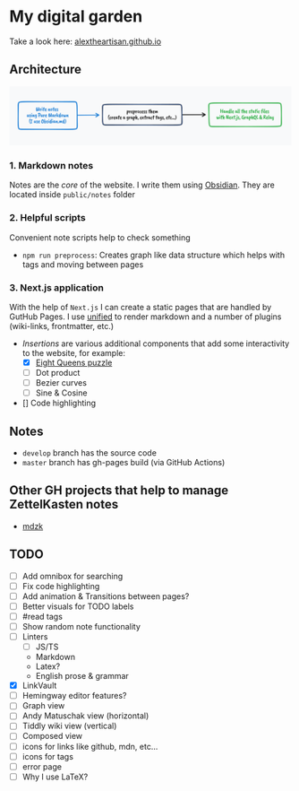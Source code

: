 # My digital garden

Take a look here: [alextheartisan.github.io](https://alextheartisan.github.io)

## Architecture

![](src/modules//core/docs/architecture.png)

### 1. Markdown notes

Notes are the _core_ of the website. I write them using [Obsidian](https://obsidian.md/). They are located inside `public/notes` folder

### 2. Helpful scripts

Convenient note scripts help to check something

- `npm run preprocess`: Creates graph like data structure which helps with tags and moving between pages

### 3. Next.js application

With the help of `Next.js` I can create a static pages that are handled by GutHub Pages.
I use [unified](https://github.com/unifiedjs/unified) to render markdown and a number of plugins (wiki-links, frontmatter, etc.)

- _Insertions_ are various additional components that add some interactivity to the website, for example:
  - [x] [Eight Queens puzzle](https://alextheartisan.github.io/?id=Backtracking%20search)
  - [ ] Dot product
  - [ ] Bezier curves
  - [ ] Sine & Cosine
- [] Code highlighting

## Notes

- `develop` branch has the source code
- `master` branch has gh-pages build (via GitHub Actions)

## Other GH projects that help to manage ZettelKasten notes

- [mdzk](https://github.com/mdzk-rs/mdzk)

## TODO

- [ ] Add omnibox for searching
- [ ] Fix code highlighting
- [ ] Add animation & Transitions between pages?
- [ ] Better visuals for TODO labels
- [ ] #read tags
- [ ] Show random note functionality
- [ ] Linters
  - [ ] JS/TS
  - Markdown
  - Latex?
  - English prose & grammar
- [x] LinkVault
- [ ] Hemingway editor features?
- [ ] Graph view
- [ ] Andy Matuschak view (horizontal)
- [ ] Tiddly wiki view (vertical)
- [ ] Composed view
- [ ] icons for links like github, mdn, etc...
- [ ] icons for tags
- [ ] error page
- [ ] Why I use LaTeX?
